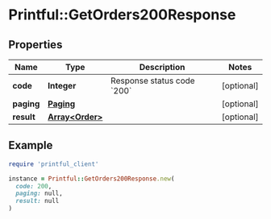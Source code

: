 # Printful::GetOrders200Response

## Properties

| Name | Type | Description | Notes |
| ---- | ---- | ----------- | ----- |
| **code** | **Integer** | Response status code &#x60;200&#x60; | [optional] |
| **paging** | [**Paging**](Paging.md) |  | [optional] |
| **result** | [**Array&lt;Order&gt;**](Order.md) |  | [optional] |

## Example

```ruby
require 'printful_client'

instance = Printful::GetOrders200Response.new(
  code: 200,
  paging: null,
  result: null
)
```

